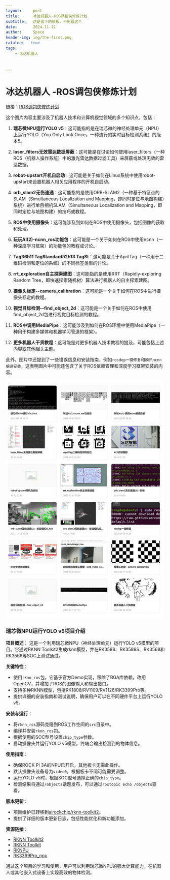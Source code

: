 ```yaml
---
layout:     post
title:      冰达机器人-ROS调包侠修炼计划
subtitle:   这是留下的模板，不用看这个
date:       2024-11-12
author:     Space
header-img: img/the-first.png
catalog:   true
tags:
    - 冰达机器人


---
```




# 冰达机器人 -ROS调包侠修炼计划

链接：[ROS调包侠修炼计划](https://bingda.yuque.com/staff-hckvzc/ai5gkn?)

这个图片内容主要涉及了机器人技术和计算机视觉领域的多个知识点，包括：

1. **瑞芯微NPU运行YOLO v5**：这可能指的是在瑞芯微的神经处理单元（NPU）上运行YOLO（You Only Look Once，一种流行的实时目标检测系统）的版本5。

2. **laser_filters无效雷达数据屏蔽**：这可能是在讨论如何使用laser_filters（一种ROS（机器人操作系统）中的激光雷达数据过滤工具）来屏蔽或处理无效的雷达数据。

3. **robot-upstart开机自启动**：这可能是关于如何在Linux系统中使用robot-upstart来设置机器人相关应用程序的开机自启动。

4. **orb_slam2无伤速通**：这可能指的是使用ORB-SLAM2（一种基于特征点的SLAM（Simultaneous Localization and Mapping，即同时定位与地图构建）系统）进行单目相机SLAM（Simultaneous Localization and Mapping，即同时定位与地图构建）的技巧或教程。

5. **ROS中使用摄像头**：这可能涉及到如何在ROS中使用摄像头，包括图像的获取和处理。

6. **玩玩AI(2)-ncnn_ros功能包**：这可能是一个关于如何在ROS中使用ncnn（一种深度学习框架）的功能包的教程或讨论。

7. **Tag36h11 TagStandard52h13 TagSt**：这可能是关于AprilTag（一种用于二维码检测和定位的系统）的不同标签类型的讨论。

8. **rrt_exploration自主探索建图**：这可能指的是使用RRT（Rapidly-exploring Random Tree，即快速探索随机树）算法进行机器人的自主探索建图。

9. **摄像头标定--camera_calibration**：这可能是一个关于如何在ROS中进行摄像头标定的教程。

10. **视觉目标检测--find_object_2d**：这可能是一个关于如何在ROS中使用find_object_2d包进行视觉目标检测的教程。

11. **ROS中调用MediaPipe**：这可能涉及到如何在ROS环境中使用MediaPipe（一种用于构建多媒体和机器学习管道的框架）。

12. **更多机器人干货教程**：这可能是对更多机器人技术教程的提及，可能包括上述内容或其他相关主题。

此外，图片中还提到了一些错误信息和安装指南，例如`rosdep一键修复`和`腾讯ncnn编译安装`，这表明图片中可能还包含了关于ROS依赖管理和深度学习框架安装的内容。

![image-20241112185904891](https://raw.githubusercontent.com/dhw2536/Picture/main/202411121900908.png)

### 瑞芯微NPU运行YOLO v5项目介绍

**项目概述**：
这是一个利用瑞芯微NPU（神经处理单元）运行YOLO v5模型的项目。它通过RKNN Toolkit2生成rknn模型，并在RK3588、RK3588S、RK3568和RK3566等SOC上测试通过。

**关键特性**：
- 使用`rknn_ros`包，它基于官方Demo实现，移除了RGA库依赖，改用OpenCV，并增加了ROS的图像输入和输出接口。
- 支持多种RKNN模型，包括RK1808/RV1109/RV1126/RK3399Pro等。
- 提供详细的安装指南和测试说明，确保用户可以在不同硬件平台上运行YOLO v5。

**安装与运行**：
- 将`rknn_ros`源码克隆到ROS工作空间的`src`目录中。
- 编译并安装`rknn_ros`包。
- 根据使用的SOC型号设置`chip_type`参数。
- 启动摄像头并运行YOLO v5模型，终端会输出检测到的物体信息。

**使用指南**：
- 确保ROCK Pi 3A的NPU已开启，其他板卡无需此操作。
- 默认摄像头设备号为`video0`，根据板卡不同可能需要调整。
- 运行YOLO v5时，根据SOC型号选择正确的`chip_type`。
- 检测结果将通过`/objects`话题发布，可以通过`rostopic echo /objects`查看。

**版本更新**：
- 项目维护已转移到[airockchip/rknn-toolkit2](https://github.com/airockchip/rknn-toolkit2/tree/master/rknpu2)。
- 提供了详细的版本更新日志，包括性能优化和新功能添加。

**资源链接**：
- [RKNN Toolkit2](https://github.com/rockchip-linux/rknn-toolkit2)
- [RKNN Toolkit](https://github.com/rockchip-linux/rknn-toolkit)
- [RKNPU](https://github.com/rockchip-linux/rknpu)
- [RK3399Pro_npu](https://github.com/airockchip/RK3399Pro_npu)

通过这个项目的学习和使用，用户可以利用瑞芯微NPU的强大计算能力，在机器人或其他嵌入式设备上实现高效的物体检测。
